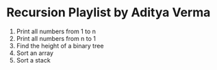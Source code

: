 # Recursion Playlist by Aditya Verma

1. Print all numbers from 1 to n
2. Print all numbers from n to 1
3. Find the height of a binary tree
4. Sort an array
5. Sort a stack